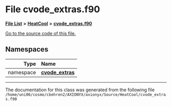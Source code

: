 
# File cvode\_extras.f90


[**File List**](files.md) **>** [**HeatCool**](dir_8c890215953ac09098af8cb94c8b9fc0.md) **>** [**cvode\_extras.f90**](cvode__extras_8f90.md)

[Go to the source code of this file.](cvode__extras_8f90_source.md)












## Namespaces

| Type | Name |
| ---: | :--- |
| namespace | [**cvode\_extras**](namespacecvode__extras.md) <br> |















------------------------------
The documentation for this class was generated from the following file `/home/uni06/cosmo/cbehren2/AXIONYX/axionyx/Source/HeatCool/cvode_extras.f90`
